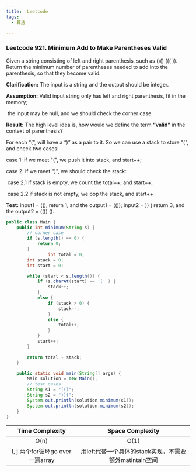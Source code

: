 ```yaml
---
title:  Leetcode
tags:
  - 算法

---
```




### Leetcode 921. Minimum Add to Make Parentheses Valid

Given a string consisting of left and right parenthesis, such as ()() ((( )). Return the minimum number of parentheses needed to add into the parenthesis, so that they become valid.

**Clarification:** The input is a string and the output should be integer.

**Assumption:** Valid input string only has left and right parenthesis, fit in the memory;

​						 the input may be null, and we should check the corner case.

**Result:** The high level idea is, how would we define the term **“valid”** in the context of parenthesis? 

For each “(”, will have a “)” as a pair to it. So we can use a stack to store "(", and check two cases:

case 1: if we meet "(", we push it into stack, and start++;

case 2: if we meet ")", we should check the stack:

​             case 2.1 if stack is empty, we count the total++, and start++;

​			 case 2.2 if stack is not empty, we pop the stack, and start++

**Test:** input1 =  ((),   return 1,    and the output1 =  (());
          input2 =   )) (  return 3,    and the output2 = (()) ().

```java
public class Main {
    public int minimum(String s) {
        // corner case
        if (s.length() == 0) {
            return 0;
        }
				int total = 0;
        int stack = 0;
        int start = 0;

        while (start < s.length()) {
            if (s.charAt(start) == '(' ) {
                stack++;
            }
            else {
                if (stack > 0) {
                    stack--;
                }
                else {
                    total++;
                }
            }
            start++;
        }

        return total + stack;
    }

    public static void main(String[] args) {
        Main solution = new Main();
        // test cases
        String s1 = "(()";
        String s2 = "))(";
        System.out.println(solution.minimum(s1));
        System.out.println(solution.minimum(s2));
    }
}
```

|         Time Complexity          |                    Space Complexity                    |
| :------------------------------: | :----------------------------------------------------: |
|               O(n)               |                          O(1)                          |
| I, j 两个for循环go over一遍array | 用left代替一个具体的stack实现，不需要额外matintain空间 |
